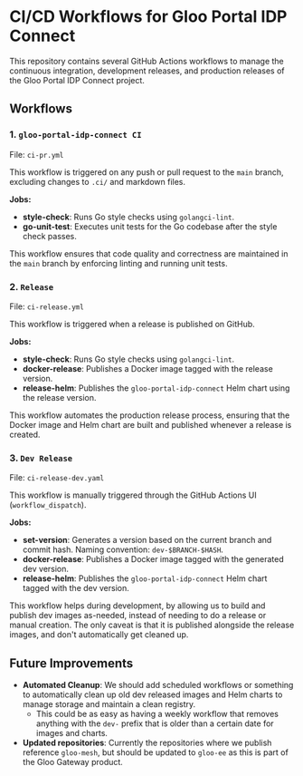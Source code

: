 # CI/CD Workflows for Gloo Portal IDP Connect

This repository contains several GitHub Actions workflows to manage the continuous integration, development releases, and production releases of the Gloo Portal IDP Connect project.

## Workflows

### 1. `gloo-portal-idp-connect CI`

File: `ci-pr.yml`

This workflow is triggered on any push or pull request to the `main` branch, excluding changes to `.ci/` and markdown files.

**Jobs:**
- **style-check**: Runs Go style checks using `golangci-lint`.
- **go-unit-test**: Executes unit tests for the Go codebase after the style check passes.

This workflow ensures that code quality and correctness are maintained in the `main` branch by enforcing linting and running unit tests.

### 2. `Release`

File: `ci-release.yml`

This workflow is triggered when a release is published on GitHub.

**Jobs:**
- **style-check**: Runs Go style checks using `golangci-lint`.
- **docker-release**: Publishes a Docker image tagged with the release version.
- **release-helm**: Publishes the `gloo-portal-idp-connect` Helm chart using the release version.

This workflow automates the production release process, ensuring that the Docker image and Helm chart are built and published whenever a release is created.

### 3. `Dev Release`

File: `ci-release-dev.yaml`

This workflow is manually triggered through the GitHub Actions UI (`workflow_dispatch`).

**Jobs:**
- **set-version**: Generates a version based on the current branch and commit hash. Naming convention: `dev-$BRANCH-$HASH`.
- **docker-release**: Publishes a Docker image tagged with the generated dev version.
- **release-helm**: Publishes the `gloo-portal-idp-connect` Helm chart tagged with the dev version.

This workflow helps during development, by allowing us to build and publish dev images as-needed, instead of needing to do a release or manual creation.
The only caveat is that it is published alongside the release images, and don't automatically get cleaned up.

## Future Improvements

- **Automated Cleanup**: We should add scheduled workflows or something to automatically clean up old dev released images and Helm charts to manage storage and maintain a clean registry.
  - This could be as easy as having a weekly workflow that removes anything with the `dev-` prefix that is older than a certain date for images and charts.
- **Updated repositories**: Currently the repositories where we publish reference `gloo-mesh`, but should be updated to `gloo-ee` as this is part of the Gloo Gateway product.
